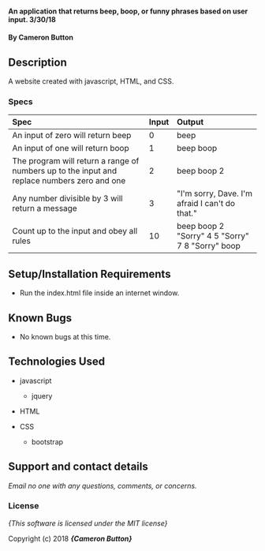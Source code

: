 #### An application that returns beep, boop, or funny phrases based on user input. 3/30/18

#### By **Cameron Button**

## Description

A website created with javascript, HTML, and CSS.


### Specs
| Spec | Input | Output |
| :-------------     | :------------- | :------------- |
| An input of zero will return beep | 0 | beep |
| An input of one will return boop | 1 | beep boop |
| The program will return a range of numbers up to the input and replace numbers zero and one | 2 | beep boop 2 |
| Any number divisible by 3 will return a message | 3 | "I'm sorry, Dave.  I'm afraid I can't do that." |
| Count up to the input and obey all rules | 10 | beep boop 2 "Sorry" 4 5 "Sorry" 7 8 "Sorry" boop |

## Setup/Installation Requirements

* Run the index.html file inside an internet window.

## Known Bugs
* No known bugs at this time.

## Technologies Used
* javascript
  * jquery

* HTML

* CSS
  * bootstrap
  

## Support and contact details

_Email no one with any questions, comments, or concerns._

### License

*{This software is licensed under the MIT license}*

Copyright (c) 2018 **_{Cameron Button}_**
